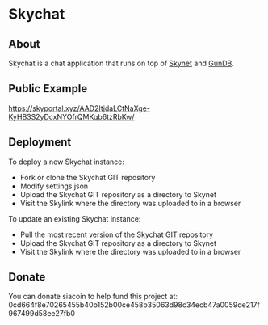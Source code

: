 # Skychat

## About

Skychat is a chat application that runs on top of [Skynet](https://github.com/NebulousLabs/skynet-webportal) and [GunDB](https://gun.eco/).

## Public Example

https://skyportal.xyz/AAD2ItjdaLCtNaXge-KyHB3S2yDcxNYOfrQMKqb6tzRbKw/

## Deployment

To deploy a new Skychat instance:

  * Fork or clone the Skychat GIT repository
  * Modify settings.json
  * Upload the Skychat GIT repository as a directory to Skynet
  * Visit the Skylink where the directory was uploaded to in a browser

To update an existing Skychat instance:

  * Pull the most recent version of the Skychat GIT repository
  * Upload the Skychat GIT repository as a directory to Skynet
  * Visit the Skylink where the directory was uploaded to in a browser

## Donate 
You can donate siacoin to help fund this project at: 0cd664f8e70265455b40b152b00ce458b35063d98c34ecb47a0059de217f967499d58ee27fb0
